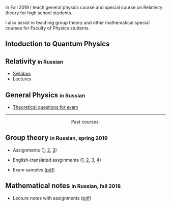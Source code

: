In Fall 2019 I teach general physics course and special course on Relativity theory for high school students.

I also assist in teaching group theory and other mathematical special courses for Faculty of Physics students.
##  Intoduction to Quantum Physics

##  Relativity <font size="3">in Russian</font>
* <a href='/teaching/relativity/relativity_syllabus.pdf'>Syllabus</a>
* Lectures

## General Physics <font size="3">in Russian</font>
* <a href='/teaching/gp/fall2019exam.pdf'>Theoretical questions for exam </a>

---
<center>Past courses:</center>

## Group theory <font size="3">in Russian, spring 2019</font>

* Assignments (<a href="group_theory/gt1.pdf">1</a>, <a href="group_theory/gt2.pdf">2</a>, <a href="group_theory/gt3.pdf">3</a>)

* English-translated assginments (<a href="group_theory/gt1_en.pdf">1</a>, <a href="group_theory/gt2_en.pdf">2</a>, <a href="group_theory/gt3_en.pdf">3</a>, <a href="group_theory/gt4_en.pdf">4</a>)

* Exam samples (<a href="group_theory/examset1.pdf">pdf</a>)

## Mathematical notes <font size="3">in Russian, fall 2018</font> 
* Lecture notes with assignments (<a href="dg/assignments.pdf">pdf</a>)
